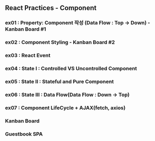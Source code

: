 ## React Practices - Component

### ex01 : Property: Component 작성 (Data Flow : Top -> Down)   - Kanban Board #1
### ex02 : Component Styling                                    - Kanban Board #2
### ex03 : React Event
### ex04 : State I      : Controlled VS Uncontrolled Component
### ex05 : State II     : Stateful and Pure Component
### ex06 : State III    : Data Flow(Data Flow : Down -> Top)
### ex07 : Component LifeCycle + AJAX(fetch, axios) 

### Kanban Board
### Guestbook SPA